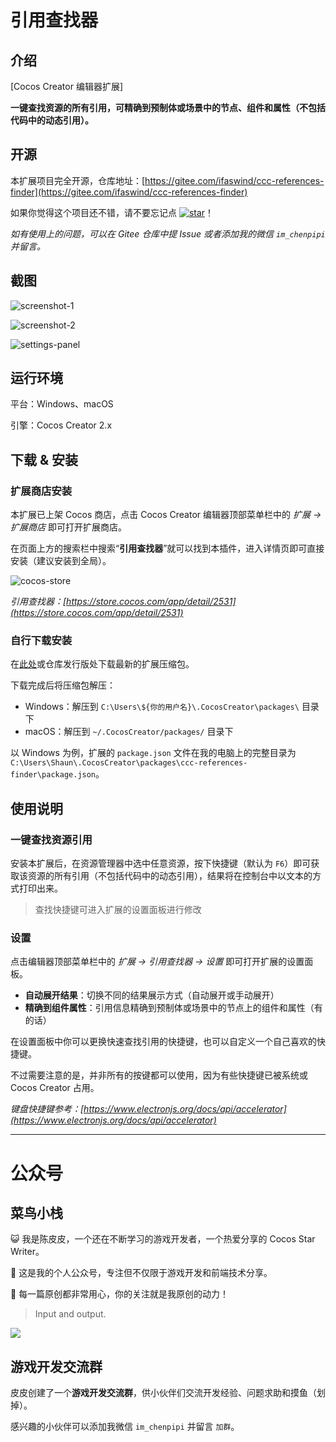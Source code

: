 # 引用查找器

## 介绍

[Cocos Creator 编辑器扩展]

**一键查找资源的所有引用，可精确到预制体或场景中的节点、组件和属性（不包括代码中的动态引用）。**



## 开源

本扩展项目完全开源，仓库地址：[https://gitee.com/ifaswind/ccc-references-finder](https://gitee.com/ifaswind/ccc-references-finder)

如果你觉得这个项目还不错，请不要忘记点 [![star](https://gitee.com/ifaswind/ccc-references-finder/badge/star.svg?theme=dark)](https://gitee.com/ifaswind/ccc-references-finder/stargazers)！

*如有使用上的问题，可以在 Gitee 仓库中提 Issue 或者添加我的微信 `im_chenpipi` 并留言。*



## 截图

![screenshot-1](https://gitee.com/ifaswind/image-storage/raw/master/repositories/ccc-references-finder/screenshot-1.png)

![screenshot-2](https://gitee.com/ifaswind/image-storage/raw/master/repositories/ccc-references-finder/screenshot-2.png)

![settings-panel](https://gitee.com/ifaswind/image-storage/raw/master/repositories/ccc-references-finder/settings-panel.png)



## 运行环境

平台：Windows、macOS

引擎：Cocos Creator 2.x



## 下载 & 安装

### 扩展商店安装

本扩展已上架 Cocos 商店，点击 Cocos Creator 编辑器顶部菜单栏中的 *扩展 -> 扩展商店* 即可打开扩展商店。

在页面上方的搜索栏中搜索“**引用查找器**”就可以找到本插件，进入详情页即可直接安装（建议安装到全局）。

![cocos-store](https://gitee.com/ifaswind/image-storage/raw/master/repositories/ccc-references-finder/cocos-store.png)

*引用查找器：[https://store.cocos.com/app/detail/2531](https://store.cocos.com/app/detail/2531)*



### 自行下载安装

在[此处](https://gitee.com/ifaswind/ccc-references-finder/releases)或仓库发行版处下载最新的扩展压缩包。

下载完成后将压缩包解压：

- Windows：解压到 `C:\Users\${你的用户名}\.CocosCreator\packages\` 目录下
- macOS：解压到 `~/.CocosCreator/packages/` 目录下

以 Windows 为例，扩展的 `package.json` 文件在我的电脑上的完整目录为 `C:\Users\Shaun\.CocosCreator\packages\ccc-references-finder\package.json`。



## 使用说明

### 一键查找资源引用

安装本扩展后，在资源管理器中选中任意资源，按下快捷键（默认为 `F6`）即可获取该资源的所有引用（不包括代码中的动态引用），结果将在控制台中以文本的方式打印出来。

> 查找快捷键可进入扩展的设置面板进行修改



### 设置

点击编辑器顶部菜单栏中的 *扩展 -> 引用查找器 -> 设置* 即可打开扩展的设置面板。

- **自动展开结果**：切换不同的结果展示方式（自动展开或手动展开）
- **精确到组件属性**：引用信息精确到预制体或场景中的节点上的组件和属性（有的话）

在设置面板中你可以更换快速查找引用的快捷键，也可以自定义一个自己喜欢的快捷键。

不过需要注意的是，并非所有的按键都可以使用，因为有些快捷键已被系统或 Cocos Creator 占用。

*键盘快捷键参考：[https://www.electronjs.org/docs/api/accelerator](https://www.electronjs.org/docs/api/accelerator)*



---



# 公众号

## 菜鸟小栈

😺 我是陈皮皮，一个还在不断学习的游戏开发者，一个热爱分享的 Cocos Star Writer。

🎨 这是我的个人公众号，专注但不仅限于游戏开发和前端技术分享。

💖 每一篇原创都非常用心，你的关注就是我原创的动力！

> Input and output.

![](https://gitee.com/ifaswind/image-storage/raw/master/weixin/official-account.png)



## 游戏开发交流群

皮皮创建了一个**游戏开发交流群**，供小伙伴们交流开发经验、问题求助和摸鱼（划掉）。

感兴趣的小伙伴可以添加我微信 `im_chenpipi` 并留言 `加群`。